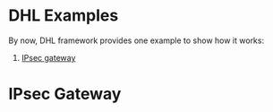 # DHL Examples
By now, DHL framework provides one example to show how it works:  
1. [IPsec gateway](../examples/ipsec_gateway)

# IPsec Gateway